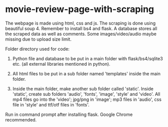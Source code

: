 # movie-review-page-with-scraping
The webpage is made using html, css and js. The scraping is done using beautiful soup 4. Remember to install bs4 and flask. A database stores all the scraped data as well as comments. Some images/video/audio maybe missing due to upload size limit.

Folder directory used for code: 

1. Python file and database to be put in a main folder with flask/bs4/sqlite3 etc. (all external libraries mentioned in python).

2. All html files to be put in a sub folder named 'templates' inside the main folder. 

3. Inside the main folder, make another sub folder called 'static'. Inside 'static', create sub folders 'audio', 'fonts', 'image', 'style' and 'video'. All mp4 files go into the 'video';  jpg/png in 'image'; mp3 files in 'audio', css file in 'style' and ttf/otf files in 'fonts'.

Run in command prompt after installing flask. Google Chrome recommended.
